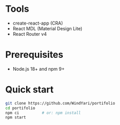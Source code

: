 # Tools
- create-react-app (CRA)
- React MDL (Material Design Lite)
- React Router v4

# Prerequisites
- Node.js 18+ and npm 9+

# Quick start
```bash
git clone https://github.com/WindYari/portifolio
cd portifolio
npm ci          # or: npm install
npm start
